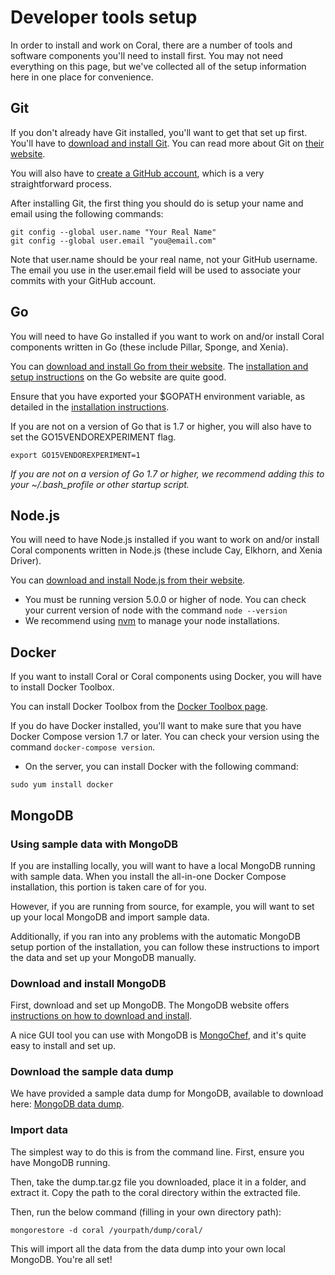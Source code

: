 # Developer tools setup

In order to install and work on Coral, there are a number of tools and software components you'll need to install first. You may not need everything on this page, but we've collected all of the setup information here in one place for convenience.

## Git

If you don't already have Git installed, you'll want to get that set up first. You'll have to [download and install Git](https://git-scm.com/download). You can read more about Git on [their website](https://git-scm.com/).

You will also have to [create a GitHub account](https://help.github.com/articles/signing-up-for-a-new-github-account/), which is a very straightforward process.

After installing Git, the first thing you should do is setup your name and email using the following commands:
```
git config --global user.name "Your Real Name"
git config --global user.email "you@email.com"
```
Note that user.name should be your real name, not your GitHub username. The email you use in the user.email field will be used to associate your commits with your GitHub account.

## Go

You will need to have Go installed if you want to work on and/or install Coral components written in Go (these include Pillar, Sponge, and Xenia).

You can [download and install Go from their website](https://golang.org/dl/). The [installation and setup instructions](https://golang.org/doc/install) on the Go website are quite good.

Ensure that you have exported your $GOPATH environment variable, as detailed in the [installation instructions](https://golang.org/doc/install).

If you are not on a version of Go that is 1.7 or higher, you will also have to set the GO15VENDOREXPERIMENT flag.
```
export GO15VENDOREXPERIMENT=1
```

_If you are not on a version of Go 1.7 or higher, we recommend adding this to your ~/.bash_profile or other startup script._


## Node.js

You will need to have Node.js installed if you want to work on and/or install Coral components written in Node.js (these include Cay, Elkhorn, and Xenia Driver).

You can [download and install Node.js from their website](https://nodejs.org/en/download/).

* You must be running version 5.0.0 or higher of node. You can check your current version of node with the command `node --version`
* We recommend using [nvm](https://www.npmjs.com/package/nvm) to manage your node installations.

## Docker

If you want to install Coral or Coral components using Docker, you will have to install Docker Toolbox.

You can install Docker Toolbox from the [Docker Toolbox page](https://www.docker.com/products/docker-toolbox).

If you do have Docker installed, you'll want to make sure that you have Docker Compose version 1.7 or later. You can check your version using the command `docker-compose version`.

* On the server, you can install Docker with the following command:
```
sudo yum install docker
```

## MongoDB

### Using sample data with MongoDB

If you are installing locally, you will want to have a local MongoDB running with sample data. When you install the all-in-one Docker Compose installation, this portion is taken care of for you.

However, if you are running from source, for example, you will want to set up your local MongoDB and import sample data.

Additionally, if you ran into any problems with the automatic MongoDB setup portion of the installation, you can follow these instructions to import the data and set up your MongoDB manually.

### Download and install MongoDB

First, download and set up MongoDB. The MongoDB website offers [instructions on how to download and install](https://docs.mongodb.com/manual/installation/).

A nice GUI tool you can use with MongoDB is [MongoChef](http://3t.io/mongochef/download/), and it's quite easy to install and set up.

### Download the sample data dump

We have provided a sample data dump for MongoDB, available to download here: [MongoDB data dump](https://s3.amazonaws.com/coral-demo-dataset/dump.tar.gz).

### Import data

The simplest way to do this is from the command line. First, ensure you have MongoDB running.

Then, take the dump.tar.gz file you downloaded, place it in a folder, and extract it. Copy the path to the coral directory within the extracted file.

Then, run the below command (filling in your own directory path):
```
mongorestore -d coral /yourpath/dump/coral/
```

This will import all the data from the data dump into your own local MongoDB. You're all set!
